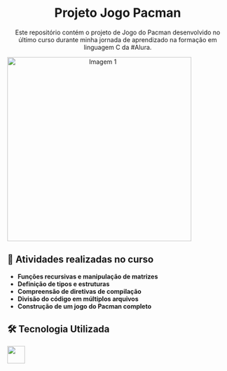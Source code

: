<h1 align="center"> Projeto Jogo Pacman </h1>
<p align="center"> Este repositório contém o projeto de Jogo do Pacman desenvolvido no último curso durante minha jornada de aprendizado na formação em linguagem C da #Alura. </p>


<div align="center" style="display: flex; gap: 15px;">
  <img src="https://github.com/user-attachments/assets/959ef75c-9f7b-4713-ad1e-2ee236093259" alt="Imagem 1" style="width: 420px; height: auto;">
</div>

## 🚀 Atividades realizadas no curso

- **Funções recursivas e manipulação de matrizes**
- **Definição de tipos e estruturas**
- **Compreensão de diretivas de compilação**
- **Divisão do código em múltiplos arquivos**
- **Construção de um jogo do Pacman completo**

## 🛠️ Tecnologia Utilizada
<img src="https://cdn.jsdelivr.net/gh/devicons/devicon@latest/icons/c/c-original.svg" width="40px" height="40px"/>
